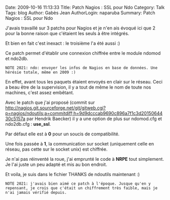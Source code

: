 Date: 2009-10-16 11:13:33
Title: Patch Nagios : SSL pour Ndo
Category: Talk
Tags: blog
Author: Gabès Jean
AuthorLogin: naparuba
Summary: Patch Nagios : SSL pour Ndo


<!-- relu -->

J'avais travaillé sur 3 patchs pour Nagios et je n'en ais évoqué ici que 2 pour la bonne raison que c'étaient les seuls à être intégrés.

Et bien en fait c'est inexact : le troisième l'a été aussi :)

Ce patch permet d'établir une connexion chiffrée entre le module ndomod et ndo2db.

    NOTE 2021: ndo: envoyer les infos de Nagios en base de données. Une hérésie totale, même en 2009 :)


En effet, avant tous les paquets étaient envoyés en clair sur le réseau. 
Ceci a beau être de la supervision, il y a tout de même le nom de toute nos machines, c'est assez embêtant. 

Avec le patch que j'ai proposé (commit sur <a href="http://nagios.git.sourceforge.net/git/gitweb.cgi?p=nagios/ndoutils;a=commitdiff;h=9d9dcccab9690c896a7f1c3d2015064430c5157a">http://nagios.git.sourceforge.net/git/gitweb.cgi?p=nagios/ndoutils;a=commitdiff;h=9d9dcccab9690c896a7f1c3d2015064430c5157a</a> par Hendrik Baecker) il y a une option de plus sur ndomod.cfg et ndo2db.cfg : **use_ssl**.

Par défaut elle est à **0** pour un soucis de compatibilité. 

Une fois passée à **1**, la communication sur socket (uniquement celle en réseau, pas cette sur le socket unix) est chiffrée.

Je n'ai pas réinventé la roue, j'ai emprunté le code à **NRPE** tout simplement. Je l'ai juste un peu adapté et mis au bon endroit.

Et voila, je suis dans le fichier THANKS de ndoutils maintenant :)

    NOTE 2021: j'avais bien aimé ce patch à l'époque. Jusque qu'en y repensant, je crois que c'était un chiffrement très faible, mais je n'ai jamais vérifié depuis.